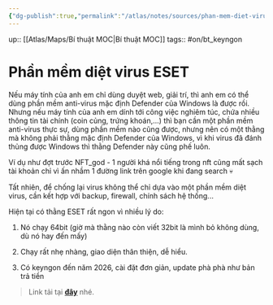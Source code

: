 ```yaml
---
{"dg-publish":true,"permalink":"/atlas/notes/sources/phan-mem-diet-virus-eset/"}
---
```


up:: [[Atlas/Maps/Bí thuật MOC\|Bí thuật MOC]]
tags:: #on/bt_keyngon

# Phần mềm diệt virus ESET

Nếu máy tính của anh em chỉ dùng duyệt web, giải trí, thì anh em có thể dùng phần mềm anti-virus mặc định Defender của Windows là được rồi. Nhưng nếu máy tính của anh em dính tới công việc nghiêm túc, chứa nhiều thông tin tài chính (coin củng, trứng khoán,...) thì bạn cần một phần mềm anti-virus thực sự, dùng phần mềm nào cũng được, nhưng nên có một thằng mà không phải thằng mặc định Defender của Windows, vì khi virus đã đánh thủng được Windows thì thằng Defender này cũng phế luôn.

Ví dụ như đợt trước NFT_god - 1 người khá nổi tiếng trong nft cũng mất sạch tài khoản chỉ vì ấn nhầm 1 đường link trên google khi đang search 💀

Tất nhiên, để chống lại virus không thể chỉ dựa vào một phần mềm diệt virus, cần kết hợp với backup, firewall, chính sách hệ thống...

Hiện tại có thằng ESET rất ngon vì nhiều lý do:

1. Nó chạy 64bit (giờ mà thằng nào còn viết 32bit là mình bỏ không dùng, dù nó hay đến mấy)
    
2. Chạy rất nhẹ nhàng, giao diện thân thiện, dễ hiểu.
    
3. Có keyngon đến năm 2026, cài đặt đơn giản, update phà phà như bản trả tiền
    

> Link tải tại **[đây](https://l.facebook.com/l.php?u=https%3A%2F%2Fjustpaste.it%2F9axwc%3Ffbclid%3DIwAR3o4rN89O3mVQPs5qjkkPwUR-vxfNwCiLtXjYIMa8HCYtP_EverR4Pg2Rw&h=AT07QJh8ku26IZwf70yhb1f9580end8eFrsI1k-vDkJ5j5_2QAvk0pWjt2QrjZHc6Y86lwDOA2mCUMqAk69hMA6oC2s6_oggxEL1afRwLRyU0Tv0WQtsElQJMCZizmejfqG2EUzRWqGCJ39VQg8CaijelDfMW-BGVzo2oJ6aKCctXuj9g2b7gKj-ekoKSKEVrjsXwwhekwSUcJyDm789rqxcmtHxb2zWpAvJYM4Hwv4iFZDkXQ&__tn__=-U-UK-R&c[0]=AT2iL2bcRubaygdbBDNCAf9QFs4IK_ME2XMGfSC4JMBJ1NwK8dbrJWFQFtCn-zrvA71V5-Yj4QUJrCBwG8aySjPcyNGsEruIx9SiFEIXwUdYsmZn-SWGOuz8i6gmxt7j0TBP9gWckGTwsHrfVlyfnijyv9qsrSQ8l_WBFKY)** nhé.